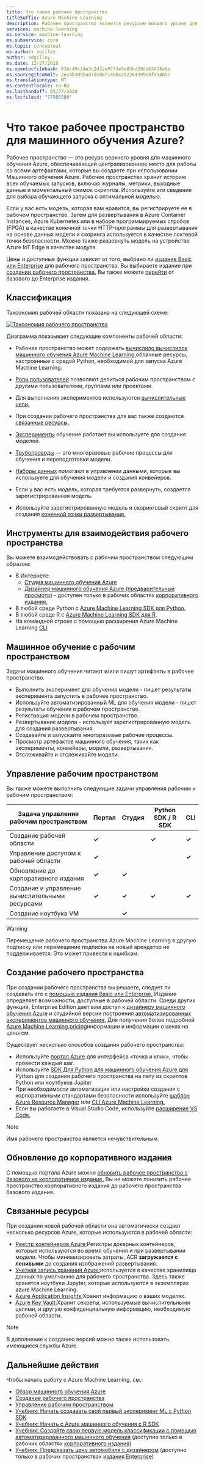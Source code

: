 ```yaml
---
title: Что такое рабочее пространство
titleSuffix: Azure Machine Learning
description: Рабочее пространство является ресурсом высшего уровня для машинного обучения Azure. Он хранит историю всех обучаемых запусков, включая журналы, метрики, выходные данные и моментальный снимок ваших скриптов. Вы используете эту информацию, чтобы определить, какой обучаемый запуск производит лучшую модель
services: machine-learning
ms.service: machine-learning
ms.subservice: core
ms.topic: conceptual
ms.author: sgilley
author: sdgilley
ms.date: 12/27/2019
ms.openlocfilehash: 03bc49c24e3c2d32e97f3e5e03bd39da63428a6e
ms.sourcegitcommit: 2ec4b3d0bad7dc0071400c2a2264399e4fe34897
ms.translationtype: MT
ms.contentlocale: ru-RU
ms.lasthandoff: 03/27/2020
ms.locfileid: "77505580"
---
```

# <a name="what-is-an-azure-machine-learning-workspace"></a>Что такое рабочее пространство для машинного обучения Azure?

Рабочее пространство — это ресурс верхнего уровня для машинного обучения Azure, обеспечивающий централизованное место для работы со всеми артефактами, которые вы создаете при использовании Машинного обучения Azure.  Рабочее пространство хранит историю всех обучаемых запусков, включая журналы, метрики, выходные данные и моментальный снимок скриптов. Используйте эти сведения для выбора обучающего запуска с оптимальной моделью.  

Если у вас есть модель, которая вам нравится, вы регистрируете ее в рабочем пространстве. Затем для развертывания в Azure Container Instances, Azure Kubernetes или в наборе программируемых стробов (FPGA) в качестве конечной точки HTTP-программы для развертывания на основе данных модели и скоринга используется в качестве локтевой точки безопасности. Можно также развернуть модель на устройстве Azure IoT Edge в качестве модуля.

Цены и доступные функции зависят от того, выбрано ли [издание Basic или Enterprise](overview-what-is-azure-ml.md#sku) для рабочего пространства. Вы выбираете издание при [создании рабочего пространства.](#create-workspace)  Вы также можете [перейти](#upgrade) от базового до Enterprise издания.

## <a name="taxonomy"></a>Классификация 

Таксономия рабочей области показана на следующей схеме:

[![Таксономия рабочего пространства](./media/concept-workspace/azure-machine-learning-taxonomy.png)](./media/concept-workspace/azure-machine-learning-taxonomy.png#lightbox)

Диаграмма показывает следующие компоненты рабочей области:

+ Рабочее пространство может содержать [вычислило вычислилок машинного обучения Azure Machine Learning,](concept-compute-instance.md)облачные ресурсы, настроенные с средой Python, необходимой для запуска Azure Machine Learning.

+ [Роли пользователей](how-to-assign-roles.md) позволяют делиться рабочим пространством с другими пользователями, группами или проектами.
+ Для выполнения экспериментов используются [вычислительные цели.](concept-azure-machine-learning-architecture.md#compute-targets)
+ При создании рабочего пространства для вас также создаются [связанные ресурсы.](#resources)
+ [Эксперименты](concept-azure-machine-learning-architecture.md#experiments) обучение работает вы используете для создания моделей.  
+ [Трубопроводы](concept-azure-machine-learning-architecture.md#ml-pipelines) — это многоразовые рабочие процессы для обучения и переподготовки модели.
+ [Наборы данных](concept-azure-machine-learning-architecture.md#datasets-and-datastores) помогают в управлении данными, которые вы используете для обучения модели и создания конвейеров.
+ Если у вас есть модель, которая требуется развернуть, создается зарегистрированная модель.
+ Используйте зарегистрированную модель и скоринговый скрипт для создания [конечной точки развертывания.](concept-azure-machine-learning-architecture.md#endpoints)

## <a name="tools-for-workspace-interaction"></a>Инструменты для взаимодействия рабочего пространства

Вы можете взаимодействовать с рабочим пространством следующим образом:

+ В Интернете:
    + [Студия машинного обучения Azure](https://ml.azure.com) 
    + [Дизайнер машинного обучения Azure (предварительный просмотр)](concept-designer.md) - доступен только в рабочих областях [корпоративного издания.](overview-what-is-azure-ml.md#sku)
+ В любой среде Python с [Azure Machine Learning SDK для Python.](https://docs.microsoft.com/python/api/overview/azure/ml/intro?view=azure-ml-py)
+ В любой среде R с [Azure Machine Learning SDK для R](https://azure.github.io/azureml-sdk-for-r/reference/index.html).
+ На командной строке с помощью расширения Azure Machine Learning [CLI](https://docs.microsoft.com/azure/machine-learning/reference-azure-machine-learning-cli)

## <a name="machine-learning-with-a-workspace"></a>Машинное обучение с рабочим пространством

Задачи машинного обучения читают и/или пишут артефакты в рабочее пространство.

+ Выполнить эксперимент для обучения модели - пишет результаты эксперимента запустить в рабочее пространство.
+ Используйте автоматизированный ML для обучения модели - пишет результаты обучения в рабочем пространстве.
+ Регистрация модели в рабочем пространстве.
+ Развертывание модели - использует зарегистрированную модель для создания развертывания.
+ Создавайте и запускайте многоразовые рабочие процессы.
+ Просмотр артефактов машинного обучения, таких как эксперименты, конвейеры, модели, развертывания.
+ Отслеживайте и отслеживайте модели.

## <a name="workspace-management"></a>Управление рабочим пространством

Вы также можете выполнить следующие задачи управления рабочим и рабочим пространством:

| Задача управления рабочим пространством   | Портал              | Студия | Python SDK / R SDK       | CLI        |
|---------------------------|---------|---------|------------|------------|
| Создание рабочей области        | **&check;**     | | **&check;** | **&check;** |
| Управление доступом к рабочей области    | **&check;**   || |  **&check;**    |
| Обновление до корпоративного издания    | **&check;** | **&check;**  | |     |
| Создание и управление вычислительными ресурсами    | **&check;**   | **&check;** | **&check;** |  **&check;**   |
| Создание ноутбука VM |   | **&check;** | |     |

> [!WARNING]
> Перемещение рабочего пространства Azure Machine Learning в другую подписку или перемещение подписки на новый арендатор не поддерживается. Это может привести к ошибкам.

## <a name="create-a-workspace"></a><a name='create-workspace'></a>Создание рабочего пространства

При создании рабочего пространства вы решаете, следует ли создавать его с [помощью издания Basic или Enterprise.](overview-what-is-azure-ml.md#sku) Издание определяет возможности, доступные в рабочей области. Среди других функций, Enterprise Edition дает вам доступ к [дизайнеру машинного обучения Azure](concept-designer.md) и студийной версии построения [автоматизированных экспериментов машинного обучения.](tutorial-first-experiment-automated-ml.md)  Для получения более подробной [Azure Machine Learning pricing](https://azure.microsoft.com/pricing/details/machine-learning/)информации и информации о ценах на цены см.

Существует несколько способов создания рабочего пространства:  

* Используйте [портал Azure](how-to-manage-workspace.md) для интерфейса «точка и клик», чтобы провести каждый шаг.
* Используйте [SDK Для Python для машинного обучения Azure для](https://docs.microsoft.com/python/api/overview/azure/ml/intro?view=azure-ml-py#workspace) Python для создания рабочего пространства на лету из скриптов Python или ноутбуков Jupiter
* При необходимости автоматизации или настройки создания с корпоративными стандартами безопасности используйте [шаблон Azure Resource Manager](how-to-create-workspace-template.md) или [CLI Azure Machine Learning.](reference-azure-machine-learning-cli.md)
* Если вы работаете в Visual Studio Code, используйте [расширение VS Code.](tutorial-setup-vscode-extension.md)

> [!NOTE]
> Имя рабочего пространства является нечувствительным.

## <a name="upgrade-to-enterprise-edition"></a><a name="upgrade"></a>Обновление до корпоративного издания

С помощью портала Azure можно [обновить рабочее пространство с базового на корпоративное издание.](how-to-manage-workspace.md#upgrade) Вы не можете понизить рабочее пространство корпоративного издания до рабочего пространства базового издания. 

## <a name="associated-resources"></a><a name="resources"></a>Связанные ресурсы

При создании новой рабочей области она автоматически создает несколько ресурсов Azure, которые используются в рабочей области:

+ [Реестр контейнеров Azure:](https://azure.microsoft.com/services/container-registry/)Регистры докерных контейнеров, которые используются во время обучения и при развертывании модели. Чтобы минимизировать затраты, ACR **загружается с ленивыми** до создания изображений развертывания.
+ [Учетная запись хранения Azure:](https://azure.microsoft.com/services/storage/)используется в качестве хранилища данных по умолчанию для рабочего пространства.  Здесь также хранятся ноутбуки Jupyter, которые используются в экземплярах azure Machine Learning.
+ [Azure Application Insights:](https://azure.microsoft.com/services/application-insights/)Хранит информацию о ваших моделях.
+ [Azure Key Vault:](https://azure.microsoft.com/services/key-vault/)Хранит секреты, используемые вычислительными целями, и другую конфиденциальную информацию, необходимую рабочей области.

> [!NOTE]
> В дополнение к созданию версий можно также использовать имеющиеся службы Azure.

## <a name="next-steps"></a>Дальнейшие действия

Чтобы начать работу с Azure Machine Learning, см.:

+ [Обзор машинного обучения Azure](overview-what-is-azure-ml.md)
+ [Создание рабочего пространства](how-to-manage-workspace.md)
+ [Управление рабочим пространством](how-to-manage-workspace.md)
+ [Учебник: Начать создавать свой первый эксперимент ML с Python SDK](tutorial-1st-experiment-sdk-setup.md)
+ [Учебник: Начать с Azure машинного обучения с R SDK](tutorial-1st-r-experiment.md)
+ [Учебник: Создайте свою первую модель классификации с помощью автоматизированного машинного обучения](tutorial-first-experiment-automated-ml.md) (доступно только в рабочих областях [корпоративного издания)](overview-what-is-azure-ml.md#sku)
+ [Учебник: Предсказать цену автомобиля с дизайнером](tutorial-designer-automobile-price-train-score.md) (доступно только в рабочих пространствах [издания Enterprise)](overview-what-is-azure-ml.md#sku)
